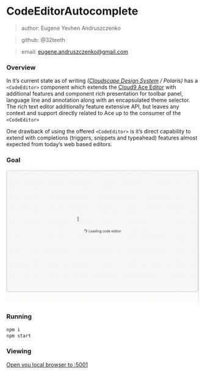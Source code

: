 # CodeEditorAutocomplete

> author: Eugene Yevhen Andruszczenko

> github: @32teeth

> email: eugene.andruszczenko@gmail.com

### Overview
In it’s current state as of writing *([Cloudscape Design System](https://refresh.polaris.a2z.com/) / Polaris)* has a `<CodeEditor>` component which extends the [Cloud9 Ace Editor](https://ace.c9.io/) with additional features and component rich presentation for toolbar panel, language line and annotation along with an encapsulated theme selector. The rich text editor additionally feature extensive API, but leaves any context and support directly related to Ace up to the consumer of the `<CodeEditor>`

One drawback of using the offered `<CodeEditor>` is it’s direct capability to extend with completions (triggers, snippets and typeahead) features almost expected from today’s web based editors.

### Goal
![](autocomplete.gif)

### Running
```
npm i
npm start
```
### Viewing
[Open you local browser to :5001](http://localhost:5001/)